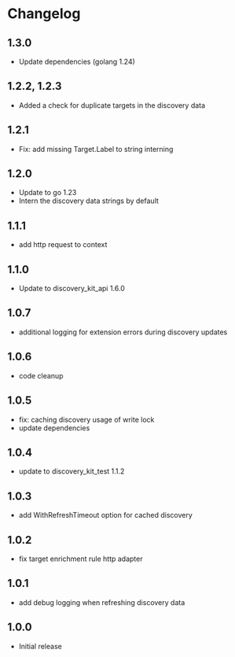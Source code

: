 # Changelog

## 1.3.0

- Update dependencies (golang 1.24)

## 1.2.2, 1.2.3

- Added a check for duplicate targets in the discovery data

## 1.2.1

- Fix: add missing Target.Label to string interning

## 1.2.0

- Update to go 1.23
- Intern the discovery data strings by default

## 1.1.1

- add http request to context

## 1.1.0

- Update to discovery_kit_api 1.6.0

## 1.0.7

- additional logging for extension errors during discovery updates

## 1.0.6

- code cleanup

## 1.0.5

- fix: caching discovery usage of write lock
- update dependencies

## 1.0.4

- update to discovery_kit_test 1.1.2

## 1.0.3

- add WithRefreshTimeout option for cached discovery

## 1.0.2

- fix target enrichment rule http adapter

## 1.0.1

- add debug logging when refreshing discovery data

## 1.0.0

- Initial release

